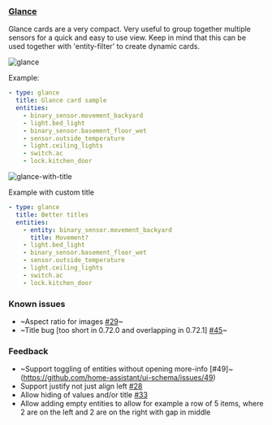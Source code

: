 ### [Glance](https://developers.home-assistant.io/docs/en/lovelace_card_types.html#glance)

Glance cards are a very compact. Very useful to group together multiple sensors for a quick and easy to use view. Keep in mind that this can be used together with 'entity-filter' to create dynamic cards.

![glance](https://user-images.githubusercontent.com/7738048/41775898-721f063e-762e-11e8-89bb-27463552416f.png)

Example:
```yaml
- type: glance
  title: Glance card sample
  entities:
    - binary_sensor.movement_backyard
    - light.bed_light
    - binary_sensor.basement_floor_wet
    - sensor.outside_temperature
    - light.ceiling_lights
    - switch.ac
    - lock.kitchen_door
```

![glance-with-title](https://user-images.githubusercontent.com/7738048/42103814-f156ebc0-7bd2-11e8-941c-1755623c810c.png)

Example with custom title
```yaml
- type: glance
  title: Better titles
  entities:
    - entity: binary_sensor.movement_backyard
      title: Movement?
    - light.bed_light
    - binary_sensor.basement_floor_wet
    - sensor.outside_temperature
    - light.ceiling_lights
    - switch.ac
    - lock.kitchen_door
```

### Known issues
- ~Aspect ratio for images [#29](https://github.com/home-assistant/ui-schema/issues/29)~
- ~Title bug [too short in 0.72.0 and overlapping in 0.72.1] [#45](https://github.com/home-assistant/ui-schema/issues/45)~

### Feedback
- ~Support toggling of entities without opening more-info [#49]~(https://github.com/home-assistant/ui-schema/issues/49)
- Support justify not just align left [#28](https://github.com/home-assistant/ui-schema/issues/28)
- Allow hiding of values and/or title [#33](https://github.com/home-assistant/ui-schema/issues/33)
- Allow adding empty entities to allow for example a row of 5 items, where 2 are on the left and 2 are on the right with gap in middle